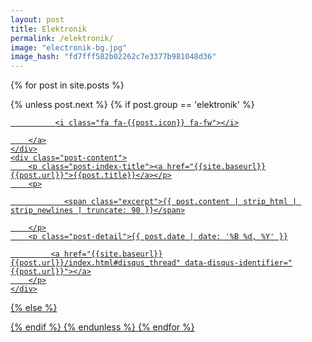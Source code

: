 ```yaml
---
layout: post
title: Elektronik
permalink: /elektronik/
image: "electronik-bg.jpg"
image_hash: "fd7fff582b02262c7e3377b981048d36"
---
```




{% for post in site.posts %}

  {% unless post.next %}
  {% if post.group == 'elektronik' %}
  <div class="list">
  <div class="post-index">
    <div class="post-image">
        <a href="{{post.url}}">

              <i class="fa fa-{{post.icon}} fa-fw"></i>

        </a>
    </div>
    <div class="post-content">
        <p class="post-index-title"><a href="{{site.baseurl}}{{post.url}}">{{post.title}}</a></p>
        <p>

                <span class="excerpt">{{ post.content | strip_html | strip_newlines | truncate: 90 }}</span>

        </p>
        <p class="post-detail">{{ post.date | date: '%B %d, %Y' }}

             <a href="{{site.baseurl}}{{post.url}}/index.html#disqus_thread" data-disqus-identifier="{{post.url}}"></a>
        </p>
    </div>
  </div>
  </div>
  {% else %}

  {% endif %}
  {% endunless %}
{% endfor %}
